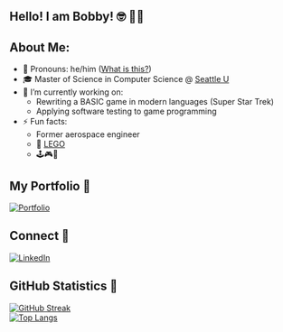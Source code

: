 ## Hello! I am Bobby! :nerd_face: :technologist:

## About Me:
- :notebook: Pronouns: he/him ([What is this?](https://www.mypronouns.org/what-and-why))
- 🎓 Master of Science in Computer Science @ [Seattle U](https://www.seattleu.edu/scieng/computer-science/graduate/mscs/)
- 🔭 I’m currently working on:
  - Rewriting a BASIC game in modern languages (Super Star Trek)
  - Applying software testing to game programming
- ⚡ Fun facts:
  - Former aerospace engineer
  - 💖 [LEGO](https://www.lego.com/en-us)
  - 🕹️🎮🎲
  
## My Portfolio 💾 

[![Portfolio](https://img.shields.io/badge/-Portfolio-brightgreen?style=for-the-badge&)](https://github.com/brownr4000/github-portfolio/blob/main/README.md)


## Connect 📲
[![LinkedIn](https://img.shields.io/badge/LinkedIn-0e76a8?style=for-the-badge&logo=linkedin&logoColor=white)](https://www.linkedin.com/in/robert-brown-jr4000/)

## GitHub Statistics 🧮

[![GitHub Streak](http://github-readme-streak-stats.herokuapp.com?user=brownr4000&theme=synthwave&hide_border=true)](https://git.io/streak-stats)\
[![Top Langs](https://github-readme-stats.vercel.app/api/top-langs/?username=brownr4000&theme=synthwave&hide_border=true&layout=compact&langs_count=10&exclude_repo=thoresonjd.github.io,resume)](https://github.com/anuraghazra/github-readme-stats)

<!--
**brownr4000/brownr4000** is a ✨ _special_ ✨ repository because its `README.md` (this file) appears on your GitHub profile.

Thanks to [Justin Thoreson](https://github.com/thoresonjd) for this template!
-->
